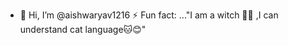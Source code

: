 - 👋 Hi, I’m @aishwaryav1216 ⚡ Fun fact: ..."I am a witch 🧙‍♀️ ,I can understand cat language🐱😊"

<!---
aishwaryav1216/aishwaryav1216 is a ✨ special ✨ repository because its `README.md` (this file) appears on your GitHub profile.
You can click the Preview link to take a look at your changes.
--->
